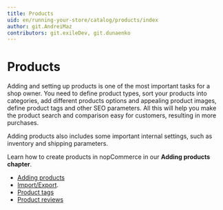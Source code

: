 ```yaml
---
title: Products
uid: en/running-your-store/catalog/products/index
author: git.AndreiMaz
contributors: git.exileDev, git.dunaenko
---
```


# Products

Adding and setting up products is one of the most important tasks for a shop owner. You need to define product types, sort your products into categories, add different products options and appealing product images, define product tags and other SEO parameters. All this will help you make the product search and comparison easy for customers, resulting in more purchases.

Adding products also includes some important internal settings, such as inventory and shipping parameters.

Learn how to create products in nopCommerce in our **Adding products chapter**.

- [Adding products](xref:en/running-your-store/catalog/products/add-product-for-beginners)
- [Import/Export](xref:en/running-your-store/catalog/products/import-export-products).
- [Product tags](xref:en/running-your-store/catalog/products/product-tags)
- [Product reviews](xref:en/running-your-store/catalog/products/product-reviews)
